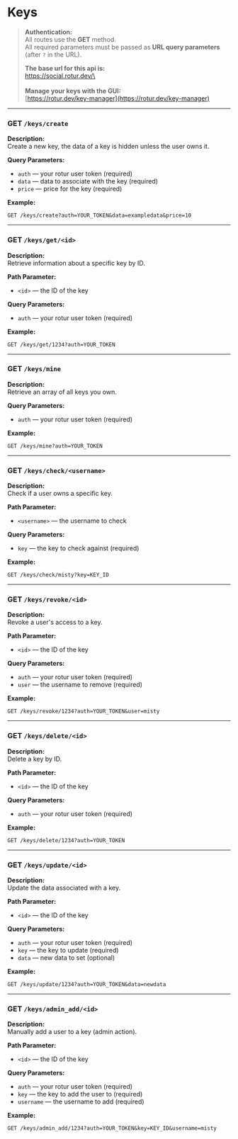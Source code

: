 # Keys

> **Authentication:**\
> All routes use the **GET** method.\
> All required parameters must be passed as **URL query parameters** (after `?` in the URL).
>
>
>
> **The base url for this api is:**\
> https://social.rotur.dev/\
> \
> \
> **Manage your keys with the GUI:**\
> [https://rotur.dev/key-manager](https://rotur.dev/key-manager)

***

### GET `/keys/create`

**Description:**\
Create a new key, the data of a key is hidden unless the user owns it.

**Query Parameters:**

* `auth` — your rotur user token (required)
* `data` — data to associate with the key (required)
* `price` — price for the key (required)

**Example:**

```http
GET /keys/create?auth=YOUR_TOKEN&data=exampledata&price=10
```

***

### GET `/keys/get/<id>`

**Description:**\
Retrieve information about a specific key by ID.

**Path Parameter:**

* `<id>` — the ID of the key

**Query Parameters:**

* `auth` — your rotur user token (required)

**Example:**

```http
GET /keys/get/1234?auth=YOUR_TOKEN
```

***

### GET `/keys/mine`

**Description:**\
Retrieve an array of all keys you own.

**Query Parameters:**

* `auth` — your rotur user token (required)

**Example:**

```http
GET /keys/mine?auth=YOUR_TOKEN
```

***

### GET `/keys/check/<username>`

**Description:**\
Check if a user owns a specific key.

**Path Parameter:**

* `<username>` — the username to check

**Query Parameters:**

* `key` — the key to check against (required)

**Example:**

```http
GET /keys/check/misty?key=KEY_ID
```

***

### GET `/keys/revoke/<id>`

**Description:**\
Revoke a user's access to a key.

**Path Parameter:**

* `<id>` — the ID of the key

**Query Parameters:**

* `auth` — your rotur user token (required)
* `user` — the username to remove (required)

**Example:**

```http
GET /keys/revoke/1234?auth=YOUR_TOKEN&user=misty
```

***

### GET `/keys/delete/<id>`

**Description:**\
Delete a key by ID.

**Path Parameter:**

* `<id>` — the ID of the key

**Query Parameters:**

* `auth` — your rotur user token (required)

**Example:**

```http
GET /keys/delete/1234?auth=YOUR_TOKEN
```

***

### GET `/keys/update/<id>`

**Description:**\
Update the data associated with a key.

**Path Parameter:**

* `<id>` — the ID of the key

**Query Parameters:**

* `auth` — your rotur user token (required)
* `key` — the key to update (required)
* `data` — new data to set (optional)

**Example:**

```http
GET /keys/update/1234?auth=YOUR_TOKEN&data=newdata
```

***

### GET `/keys/admin_add/<id>`

**Description:**\
Manually add a user to a key (admin action).

**Path Parameter:**

* `<id>` — the ID of the key

**Query Parameters:**

* `auth` — your rotur user token (required)
* `key` — the key to add the user to (required)
* `username` — the username to add (required)

**Example:**

```http
GET /keys/admin_add/1234?auth=YOUR_TOKEN&key=KEY_ID&username=misty
```
